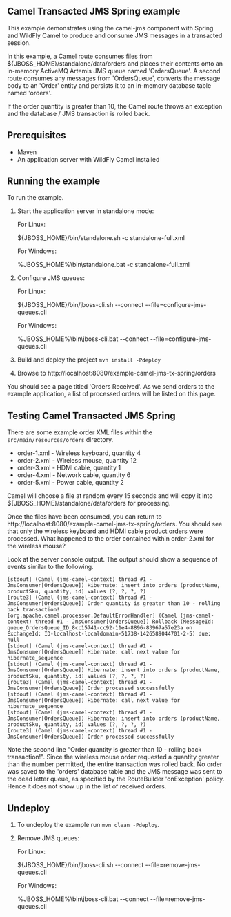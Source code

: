 Camel Transacted JMS Spring example
-----------------------------------

This example demonstrates using the camel-jms component with Spring and WildFly Camel to produce and consume JMS messages in a transacted session.

In this example, a Camel route consumes files from ${JBOSS_HOME}/standalone/data/orders and places their contents onto an in-memory ActiveMQ Artemis JMS queue named 'OrdersQueue'. A second route consumes any messages from 'OrdersQueue', converts the message body to an 'Order' entity and persists it to an in-memory database table named 'orders'.

If the order quantity is greater than 10, the Camel route throws an exception and the database / JMS transaction is rolled back.

Prerequisites
-------------

* Maven
* An application server with WildFly Camel installed

Running the example
-------------------

To run the example.

1. Start the application server in standalone mode:

    For Linux:

    ${JBOSS_HOME}/bin/standalone.sh -c standalone-full.xml

    For Windows:

    %JBOSS_HOME%\bin\standalone.bat -c standalone-full.xml

2. Configure JMS queues:

    For Linux:

    ${JBOSS_HOME}/bin/jboss-cli.sh --connect --file=configure-jms-queues.cli

    For Windows:

    %JBOSS_HOME%\bin\jboss-cli.bat --connect --file=configure-jms-queues.cli

3. Build and deploy the project `mvn install -Pdeploy`

4. Browse to http://localhost:8080/example-camel-jms-tx-spring/orders

You should see a page titled 'Orders Received'. As we send orders to the example application, a list of processed orders will be listed on this page.

Testing Camel Transacted JMS Spring
-----------------------------------

There are some example order XML files within the `src/main/resources/orders` directory.

* order-1.xml - Wireless keyboard, quantity 4
* order-2.xml - Wireless mouse, quantity 12
* order-3.xml - HDMI cable, quantity 1
* order-4.xml - Network cable, quantity 6
* order-5.xml - Power cable, quantity 2

Camel will choose a file at random every 15 seconds and will copy it into ${JBOSS_HOME}/standalone/data/orders for processing.

Once the files have been consumed, you can return to http://localhost:8080/example-camel-jms-tx-spring/orders. You should see that only the wireless keyboard and HDMI cable product orders were processed. What happened to the order contained within order-2.xml for the wireless mouse?

Look at the server console output. The output should show a sequence of events similar to the following.

    [stdout] (Camel (jms-camel-context) thread #1 - JmsConsumer[OrdersQueue]) Hibernate: insert into orders (productName, productSku, quantity, id) values (?, ?, ?, ?)
    [route3] (Camel (jms-camel-context) thread #1 - JmsConsumer[OrdersQueue]) Order quantity is greater than 10 - rolling back transaction!
    [org.apache.camel.processor.DefaultErrorHandler] (Camel (jms-camel-context) thread #1 - JmsConsumer[OrdersQueue]) Rollback (MessageId: queue_OrdersQueue_ID_8cc15741-cc92-11e4-8896-83967a57e23a on ExchangeId: ID-localhost-localdomain-51738-1426589044701-2-5) due: null
    [stdout] (Camel (jms-camel-context) thread #1 - JmsConsumer[OrdersQueue]) Hibernate: call next value for hibernate_sequence
    [stdout] (Camel (jms-camel-context) thread #1 - JmsConsumer[OrdersQueue]) Hibernate: insert into orders (productName, productSku, quantity, id) values (?, ?, ?, ?)
    [route3] (Camel (jms-camel-context) thread #1 - JmsConsumer[OrdersQueue]) Order processed successfully
    [stdout] (Camel (jms-camel-context) thread #1 - JmsConsumer[OrdersQueue]) Hibernate: call next value for hibernate_sequence
    [stdout] (Camel (jms-camel-context) thread #1 - JmsConsumer[OrdersQueue]) Hibernate: insert into orders (productName, productSku, quantity, id) values (?, ?, ?, ?)
    [route3] (Camel (jms-camel-context) thread #1 - JmsConsumer[OrdersQueue]) Order processed successfully

Note the second line "Order quantity is greater than 10 - rolling back transaction!". Since the wireless mouse order requested a quantity greater than the number permitted, the entire transaction was rolled back. No order was saved to the 'orders' database table and the JMS message was sent to the dead letter queue, as specified by the RouteBuilder 'onException' policy. Hence it does not show up in the list of received orders.

Undeploy
--------

1. To undeploy the example run `mvn clean -Pdeploy`.

2. Remove JMS queues:

    For Linux:

    ${JBOSS_HOME}/bin/jboss-cli.sh --connect --file=remove-jms-queues.cli

    For Windows:

    %JBOSS_HOME%\bin\jboss-cli.bat --connect --file=remove-jms-queues.cli
